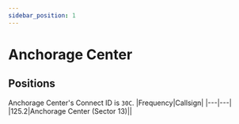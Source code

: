 ```yaml
---
sidebar_position: 1
---
```

# Anchorage Center

## Positions
Anchorage Center's Connect ID is ```30C```.
|Frequency|Callsign|
|---|---|
|125.2|Anchorage Center (Sector 13)||